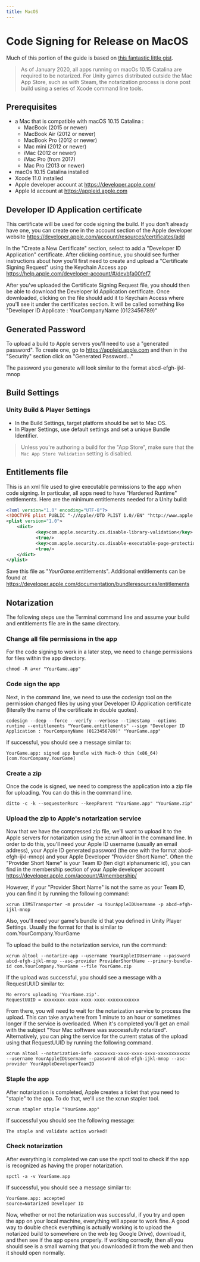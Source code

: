 ```yaml
---
title: MacOS
---
```


# Code Signing for Release on MacOS

Much of this portion of the guide is based on [this fantastic little gist](https://gist.github.com/dpid/270bdb6c1011fe07211edf431b2d0fe4).

> As of January 2020, all apps running on macOs 10.15 Catalina are required to be notarized. For Unity games distributed outside the Mac App Store, such as with Steam, the notarization process is done post build using a series of Xcode command line tools.

## Prerequisites
* a Mac that is compatible with macOS 10.15 Catalina :
    * MacBook (2015 or newer)
    * MacBook Air (2012 or newer)
    * MacBook Pro (2012 or newer)
    * Mac mini (2012 or newer)
    * iMac (2012 or newer)
    * iMac Pro (from 2017)
    * Mac Pro (2013 or newer)
* macOs 10.15 Catalina installed
* Xcode 11.0 installed
* Apple developer account at https://developer.apple.com/
* Apple Id account at https://appleid.apple.com

## Developer ID Application certificate
This certificate will be used for code signing the build. If you don't already have one, you can
create one in the account section of the Apple developer website https://developer.apple.com/account/resources/certificates/add

In the "Create a New Certificate" section, select to add a "Developer ID Application" certificate.
After clicking continue, you should see further instructions about how you'll first need to create
and upload a "Certificate Signing Request" using the Keychain Access app https://help.apple.com/developer-account/#/devbfa00fef7

After you've uploaded the Certificate Signing Request file, you should then be able to download
the Developer Id Application certificate. Once downloaded, clicking on the file should add it to
Keychain Access where you'll see it under the certificates section. It will be called something like
"Developer ID Applicate : YourCompanyName (0123456789)"

## Generated Password
To upload a build to Apple servers you'll need to use a "generated password". To create one, go to
https://appleid.apple.com and then in the "Security" section click on "Generated Password..."

The password you generate will look similar to the format abcd-efgh-ijkl-mnop

## Build Settings

### Unity Build & Player Settings

- In the Build Settings, target platform should be set to Mac OS.
- In Player Settings, use default settings and set a unique Bundle Identifier.

> Unless you're authoring a build for the "App Store", make sure that the `Mac App Store Validation` setting is disabled.

## Entitlements file

This is an xml file used to give executable permissions to the app when code signing. In particular,
all apps need to have "Hardened Runtime" entitlements. Here are the minimum entitlements needed for
a Unity build:

```xml
<?xml version="1.0" encoding="UTF-8"?>
<!DOCTYPE plist PUBLIC "-//Apple//DTD PLIST 1.0//EN" "http://www.apple.com/DTDs/PropertyList-1.0.dtd">
<plist version="1.0">
    <dict>
	       <key>com.apple.security.cs.disable-library-validation</key>
	       <true/>
	       <key>com.apple.security.cs.disable-executable-page-protection</key>
	       <true/>
    </dict>
</plist>
```

Save this file as "_YourGame_.entitlements". Additional entitlements can be found at
https://developer.apple.com/documentation/bundleresources/entitlements

## Notarization
The following steps use the Terminal command line and assume your build and entitlements file are in
the same directory.

### Change all file permissions in the app
For the code signing to work in a later step, we need to change permissions for files within the app
directory.
```
chmod -R a+xr "YourGame.app"
```

### Code sign the app
Next, in the command line, we need to use the codesign tool on the permission changed files by using
your Developer ID Application certificate (literally the name of the certificate in double quotes).

```
codesign --deep --force --verify --verbose --timestamp --options runtime --entitlements "YourGame.entitlements" --sign "Developer ID Application : YourCompanyName (0123456789)" "YourGame.app"
```

If successful, you should see a message similar to:

```
YourGame.app: signed app bundle with Mach-O thin (x86_64) [com.YourCompany.YourGame]
```

### Create a zip
Once the code is signed, we need to compress the application into a zip file for uploading. You can
do this in the command line.

```
ditto -c -k --sequesterRsrc --keepParent "YourGame.app" "YourGame.zip"
```

### Upload the zip to Apple's notarization service
Now that we have the compressed zip file, we'll want to upload it to the Apple servers for notarization
using the xcrun altool in the command line. In order to do this, you'll need your Apple ID username
(usually an email address), your Apple ID generated password (the one with the format abcd-efgh-ijkl-mnop)
and your Apple Developer "Provider Short Name". Often the "Provider Short Name" is your Team ID (ten digit
alphanumeric id), you can find in the membership section of your Apple developer account
https://developer.apple.com/account/#/membership/

However, if your "Provider Short Name" is not the same as your Team ID, you can find it by running the following
command:

```
xcrun iTMSTransporter -m provider -u YourAppleIDUsername -p abcd-efgh-ijkl-mnop
```

Also, you'll need your game's bundle id that you defined in Unity Player Settings. Usually the format
for that is similar to com.YourCompany.YourGame

To upload the build to the notarization service, run the command:

```
xcrun altool --notarize-app --username YourAppleIDUsername --password abcd-efgh-ijkl-mnop --asc-provider ProviderShortName --primary-bundle-id com.YourCompany.YourGame --file YourGame.zip
```

If the upload was successful, you should see a message with a RequestUUID similar to:

```
No errors uploading 'YourGame.zip'.
RequestUUID = xxxxxxxx-xxxx-xxxx-xxxx-xxxxxxxxxxxx
```

From there, you will need to wait for the notarization service to process the upload. This can take
anywhere from 1 minute to an hour or sometimes longer if the service is overloaded. When it's
completed you'll get an email with the subject "Your Mac software was successfully notarized".
Alternatively, you can ping the service for the current status of the upload using that RequestUUID
by running the following command.

```
xcrun altool --notarization-info xxxxxxxx-xxxx-xxxx-xxxx-xxxxxxxxxxxx --username YourAppleIDUsername --password abcd-efgh-ijkl-mnop --asc-provider YourAppleDeveloperTeamID
```
### Staple the app

After notarization is completed, Apple creates a ticket that you need to "staple" to the app. To do
that, we'll use the xcrun stapler tool.

```
xcrun stapler staple "YourGame.app"
```

If successful you should see the following message:

```
The staple and validate action worked!
```

### Check notarization

After everything is completed we can use the spctl tool to check if the app is recognized as having
the proper notarization.

```
spctl -a -v YourGame.app
```

If successful, you should see a message similar to:

```
YourGame.app: accepted
source=Notarized Developer ID
```

Now, whether or not the notarization was successful, if you try and open the app on your local
machine, everything will appear to work fine. A good way to double check everything is actually
working is to upload the notarized build to somewhere on the web (eg Google Drive), download it,
and then see if the app opens properly. If working correctly, then all you should see is a
small warning that you downloaded it from the web and then it should open normally.
